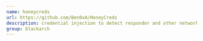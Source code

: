 ```yaml
---
name: honeycreds
url: https://github.com/Ben0xA/HoneyCreds
description: credential injection to detect responder and other network poisoners. URL : https://github.com/Ben0xA/HoneyCreds Groups : blackarch blackarch-defensive
group: blackarch
---
```

